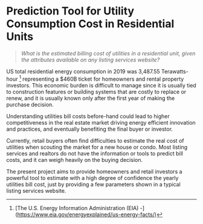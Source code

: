 # Prediction Tool for Utility Consumption Cost in Residential Units 

> *What is the estimated billing cost of utilities in a residential unit, given the attributes available on any listing services website?*

US total residential energy consumption in 2019 was 3,487.55 Terawatts-hour [^1] representing a $460B ticket for homeowners and rental property investors. This economic burden is difficult to manage since it is usually tied to construction features or building systems that are costly to replace or renew, and it is usually known only after the first year of making the purchase decision. 

Understanding utilities bill costs before-hand could lead to higher competitiveness in the real estate market driving energy efficient innovation and practices, and eventually benefiting the final buyer or investor.

Currently, retail buyers often find difficulties to estimate the real cost of utilities when scouting the market for a new house or condo. Most listing services and realtors do not have the information or tools to predict bill costs, and it can weigh heavily on the buying decision.  

The present project aims to provide homeowners and retail investors a powerful tool to estimate with a high degree of confidence the yearly utilities bill cost, just by providing a few parameters shown in a typical listing services website.

[^1]: [The U.S. Energy Information Administration (EIA) -] (https://www.eia.gov/energyexplained/us-energy-facts/)